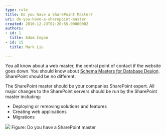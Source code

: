 ```yaml
---
type: rule
title: Do you have a SharePoint Master?
uri: do-you-have-a-sharepoint-master
created: 2010-12-23T02:20:55.0000000Z
authors:
- id: 1
  title: Adam Cogan
- id: 15
  title: Mark Liu

---
```



You all know about a web master, the central point of contact if the website goes down. You should know about [Schema Masters for Database Design](/SoftwareDevelopment/RulesToBetterSQLServerSchemaDeployment/Pages/DoYouHaveASchemaMaster.aspx). SharePoint should be no different.

The SharePoint master should be your companies SharePoint expert. All major changes to the SharePoint servers should be run by the SharePoint master including:

- Deploying or removing solutions and features
- Creating web applications
- Migrations


![](http&#58;//sharepoint.ssw.com.au/AboutUs/Employees/PublishingImages/john.jpg)
Figure: Do you have a SharePoint master

